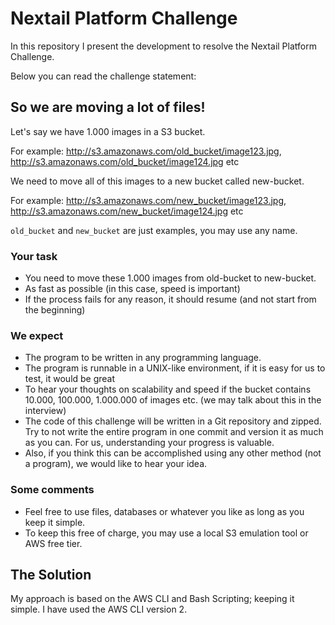 # Nextail Platform Challenge 
In this repository I present the development to resolve the Nextail Platform Challenge. 

Below you can read the challenge statement:
## So we are moving a lot of files!

Let's say we have 1.000 images in a S3 bucket.

For example: http://s3.amazonaws.com/old_bucket/image123.jpg, http://s3.amazonaws.com/old_bucket/image124.jpg etc

We need to move all of this images to a new bucket called new-bucket.

For example: http://s3.amazonaws.com/new_bucket/image123.jpg, http://s3.amazonaws.com/new_bucket/image124.jpg etc

`old_bucket` and `new_bucket` are just examples, you may use any name.

### Your task

- You need to move these 1.000 images from old-bucket to new-bucket.
- As fast as possible (in this case, speed is important)
- If the process fails for any reason, it should resume (and not start from the beginning)

### We expect

- The program to be written in any programming language. 
- The program is runnable in a UNIX-like environment, if it is easy for us to test, it would be great 
- To hear your thoughts on scalability and speed if the bucket contains 10.000, 100.000, 1.000.000 of images etc. (we may talk about this in the interview)
- The code of this challenge will be written in a Git repository and zipped. Try to not write the entire program in one commit and version it as much as you can. For us, understanding your progress is valuable.
- Also, if you think this can be accomplished using any other method (not a program), we would like to hear your idea.

### Some comments

- Feel free to use files, databases or whatever you like as long as you keep it simple.
- To keep this free of charge, you may use a local S3 emulation tool or AWS free tier. 

## The Solution
My approach is based on the AWS CLI and Bash Scripting; keeping it simple. I have used the AWS CLI version 2.
